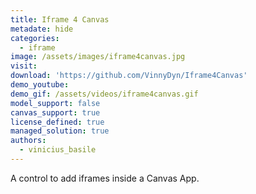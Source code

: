 ```yaml
---
title: Iframe 4 Canvas
metadate: hide
categories:
  - iframe
image: /assets/images/iframe4canvas.jpg
visit: 
download: 'https://github.com/VinnyDyn/Iframe4Canvas'
demo_youtube:
demo_gif: /assets/videos/iframe4canvas.gif
model_support: false
canvas_support: true
license_defined: true
managed_solution: true
authors:
  - vinicius_basile
---
```


A control to add iframes inside a Canvas App.
